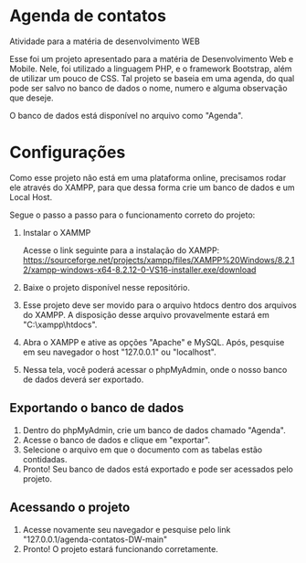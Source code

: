 # Agenda de contatos
Atividade para a matéria de desenvolvimento WEB

Esse foi um projeto apresentado para a matéria de Desenvolvimento Web e Mobile. Nele, foi utilizado a linguagem PHP, e o framework Bootstrap, além de utilizar um pouco de CSS. Tal projeto se baseia em uma agenda,
do qual pode ser salvo no banco de dados o nome, numero e alguma observação que deseje. 

O banco de dados está disponível no arquivo como "Agenda".

# Configurações

Como esse projeto não está em uma plataforma online, precisamos rodar ele através do XAMPP, para que dessa forma crie um banco de dados e um Local Host.

Segue o passo a passo para o funcionamento correto do projeto:

1. Instalar o XAMMP

   Acesse o link seguinte para a instalação do XAMPP:
   https://sourceforge.net/projects/xampp/files/XAMPP%20Windows/8.2.12/xampp-windows-x64-8.2.12-0-VS16-installer.exe/download

2. Baixe o projeto disponível nesse repositório.
3. Esse projeto deve ser movido para o arquivo htdocs dentro dos arquivos do XAMPP. A disposição desse arquivo provavelmente estará em "C:\xampp\htdocs".
4. Abra o XAMPP e ative as opções "Apache" e MySQL. Após, pesquise em seu navegador o host "127.0.0.1" ou "localhost".
5. Nessa tela, você poderá acessar o phpMyAdmin, onde o nosso banco de dados deverá ser exportado.


## Exportando o banco de dados
1. Dentro do phpMyAdmin, crie um banco de dados chamado "Agenda".
2. Acesse o banco de dados e clique em "exportar".
3. Selecione o arquivo em que o documento com as tabelas estão contidadas.
4. Pronto! Seu banco de dados está exportado e pode ser acessados pelo projeto.

## Acessando o projeto
1. Acesse novamente seu navegador e pesquise pelo link "127.0.0.1/agenda-contatos-DW-main"
2. Pronto! O projeto estará funcionando corretamente.


   
